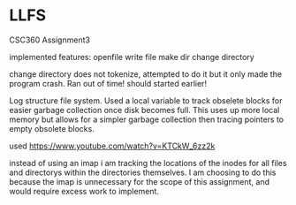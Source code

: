 # LLFS
CSC360 Assignment3

implemented features:
openfile
write file
make dir
change directory



change directory does not tokenize, attempted to do it but it only made the program crash.
Ran out of time! should started earlier!



Log structure file system. 
Used a local variable to track obselete blocks for easier garbage collection once disk becomes full. This uses up more local
memory but allows for a simpler garbage collection then tracing pointers to empty obsolete blocks.


used https://www.youtube.com/watch?v=KTCkW_6zz2k

instead of using an imap i am tracking the locations of the inodes for all files and directorys within the directories themselves. 
I am choosing to do this because the imap is unnecessary for the scope of this assignment, and would require excess work to implement.

